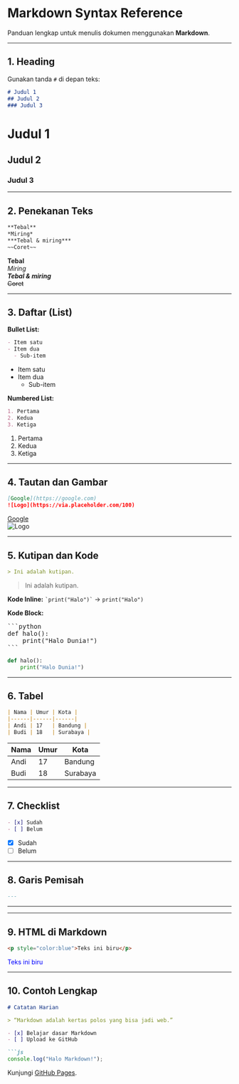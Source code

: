 # Markdown Syntax Reference

Panduan lengkap untuk menulis dokumen menggunakan **Markdown**.

---

## 1. Heading
Gunakan tanda `#` di depan teks:

```markdown
# Judul 1
## Judul 2
### Judul 3
```
# Judul 1
## Judul 2
### Judul 3

---

## 2. Penekanan Teks

```markdown
**Tebal**
*Miring*
***Tebal & miring***
~~Coret~~
```
**Tebal**  
*Miring*  
***Tebal & miring***  
~~Coret~~

---

## 3. Daftar (List)

**Bullet List:**
```markdown
- Item satu
- Item dua
  - Sub-item
```
- Item satu
- Item dua
  - Sub-item

**Numbered List:**
```markdown
1. Pertama
2. Kedua
3. Ketiga
```
1. Pertama
2. Kedua
3. Ketiga

---

## 4. Tautan dan Gambar

```markdown
[Google](https://google.com)
![Logo](https://via.placeholder.com/100)
```
[Google](https://google.com)  
![Logo](https://via.placeholder.com/100)

---

## 5. Kutipan dan Kode

```markdown
> Ini adalah kutipan.
```
> Ini adalah kutipan.

**Kode Inline:** `` `print("Halo")` `` → `print("Halo")`

**Kode Block:**
<pre>
```python
def halo():
    print("Halo Dunia!")
```
</pre>

```python
def halo():
    print("Halo Dunia!")
```

---

## 6. Tabel

```markdown
| Nama | Umur | Kota |
|------|------|------|
| Andi | 17   | Bandung |
| Budi | 18   | Surabaya |
```
| Nama | Umur | Kota |
|------|------|------|
| Andi | 17   | Bandung |
| Budi | 18   | Surabaya |

---

## 7. Checklist

```markdown
- [x] Sudah
- [ ] Belum
```
- [x] Sudah
- [ ] Belum

---

## 8. Garis Pemisah

```markdown
---
```
---

---

## 9. HTML di Markdown

```markdown
<p style="color:blue">Teks ini biru</p>
```
<p style="color:blue">Teks ini biru</p>

---

## 10. Contoh Lengkap

```markdown
# Catatan Harian

> “Markdown adalah kertas polos yang bisa jadi web.”

- [x] Belajar dasar Markdown
- [ ] Upload ke GitHub

```js
console.log("Halo Markdown!");
```

Kunjungi [GitHub Pages](https://pages.github.com).
```